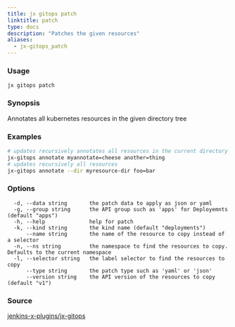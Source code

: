 ```yaml
---
title: jx gitops patch
linktitle: patch
type: docs
description: "Patches the given resources"
aliases:
  - jx-gitops_patch
---
```


### Usage

```
jx gitops patch
```

### Synopsis

Annotates all kubernetes resources in the given directory tree

### Examples

  ```bash
  # updates recursively annotates all resources in the current directory
  jx-gitops annotate myannotate=cheese another=thing
  # updates recursively all resources
  jx-gitops annotate --dir myresource-dir foo=bar

  ```

### Options

```
  -d, --data string       the patch data to apply as json or yaml
  -g, --group string      the API group such as 'apps' for Deployemnts (default "apps")
  -h, --help              help for patch
  -k, --kind string       the kind name (default "deployments")
      --name string       the name of the resource to copy instead of a selector
  -n, --ns string         the namespace to find the resources to copy. Defaults to the current namespace
  -l, --selector string   the label selector to find the resources to copy
      --type string       the patch type such as 'yaml' or 'json'
      --version string    the API version of the resources to copy (default "v1")
```

### Source

[jenkins-x-plugins/jx-gitops](https://github.com/jenkins-x-plugins/jx-gitops)
